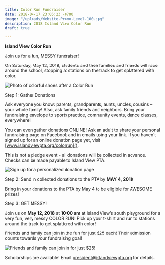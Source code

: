 ```yaml
---
title: Color Run Fundraiser
date: 2018-04-17 23:05:23 -0700
image: "/uploads/Website-Promo-Level-100.jpg"
description: 2018 Island View Color Run
draft: true

---
```

**Island View Color Run**

Join us for a fun, MESSY fundraiser! 

On Saturday, May 12, 2018, students and their families and friends will race around the school, stopping at stations on the track to get splattered with color. 

![Photo of colorful shoes after a Color Run](/uploads/Shoes-400-crop.jpg "We promise you will get MESSY!")

Step 1: Gather Donations

Ask everyone you know: parents, grandparents, aunts, uncles, cousins – your whole family! Also, ask family friends and neighbors. Bring your fundraising envelope to sports practice, community events, dance classes, everywhere!

You can even gather donations ONLINE! Ask an adult to share your personal fundraising page on Facebook and in emails using your link. If you haven’t signed up for an online donation page yet, visit [www.islandviewpta.org/colorrun]().

This is not a pledge event - all donations will be collected in advance. Checks can be made payable to Island View PTA.

![Sign up for a personalized donation page](/uploads/OnlineDonations.jpg "Sign up for a personalized donation page")

Step 2: Send in collected donations to the PTA by **MAY 4, 2018**

Bring in your donations to the PTA by May 4 to be eligible for AWESOME prizes!

Step 3: GET MESSY!

Join us on **May 12, 2018** at **10:00 am** at Island View’s south playground for a very fun, very messy COLOR RUN! Pick up your t-shirt and run to stations around the track to get splattered with color!

Friends and family can join in the fun for just $25 each! Their admission counts towards your fundraising goal!

![](/uploads/FB-Jointhefun-sm.jpg "Friends and family can join in for just $25!")

Scholarships are available! Email president@islandviewpta.org for details.